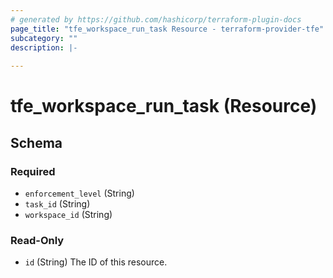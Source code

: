 ```yaml
---
# generated by https://github.com/hashicorp/terraform-plugin-docs
page_title: "tfe_workspace_run_task Resource - terraform-provider-tfe"
subcategory: ""
description: |-
  
---
```


# tfe_workspace_run_task (Resource)





<!-- schema generated by tfplugindocs -->
## Schema

### Required

- `enforcement_level` (String)
- `task_id` (String)
- `workspace_id` (String)

### Read-Only

- `id` (String) The ID of this resource.


